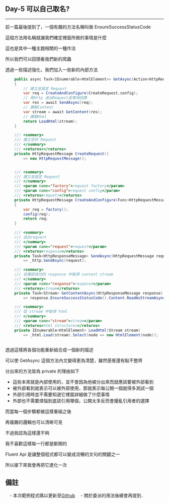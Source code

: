 ## Day-5 可以自己取名?
---

前一篇最後提到了，一個有趣的方法名稱叫做 EnsureSuccessStatusCode

這個方法用名稱就讓我們確定裡面所做的事情是什麼

這也是其中一種主題相關的一種作法

所以我們可以回頭看我們新的爬蟲

透過一些描述強化，我們加入一些新的內部方法

```csharp
    public async Task<IEnumerable<HtmlElement>> GetAsync(Action<HttpRequestMessage> config)
    {
        // 建立並設定 Request
        var req = CreateAndConfigure(CreateRequest,config);
        // 用http 送出Request並等待回應
        var res = await SendAsync(req);
        // 讀取Content
        var stream = await GetContent(res);
        // 讀取Html
        return LoadHtml(stream);
    }

    /// <summary>
    /// 建立空的 Request
    /// </summary>
    /// <returns></returns>
    private HttpRequestMessage CreateRequest()
        => new HttpRequestMessage();


    /// <summary>
    /// 建立並設定 Request
    /// </summary>
    /// <param name="factory">request factory</param>
    /// <param name="config">request config</param>
    /// <returns>requets</returns>
    private HttpRequestMessage CreateAndConfigure(Func<HttpRequestMessage> factory,Action<HttpRequestMessage> config)
    {
        var req = factory();
        config(req);
        return req;
    }

    /// <summary>
    /// 送出request
    /// </summary>
    /// <param name="request">request</param>
    /// <returns>response</returns>
    private Task<HttpResponseMessage> SendAsync(HttpRequestMessage request)
        => _http.SendAsync(request);

    /// <summary>
    /// 從確認成功的 response 中取得 content stream
    /// </summary>
    /// <param name="response">response</param>
    /// <returns>stream</returns>
    private Task<Stream> GetContentAsync(HttpResponseMessage response)
        => response.EnsureSuccessStatusCode().Content.ReadAsStreamAsync();

    /// <summary>
    /// 從 stream 中取得 html
    /// </summary>
    /// <param name="stream">stream</param>
    /// <returns>html structures</returns>
    private IEnumerable<HtmlElement> LoadHtml(Stream stream)
        => _html.Load(stream).Select(node => new HtmlElement(node));
    
```

透過這樣將各個功能重新組合成一個新的描述

可以使 GetAsync 這個方法內文變得更為清楚，雖然感覺還有點不整齊

分出來的方法皆為 private 的理由如下

 - 這些本來就是內部使用的，並不會因為他被分出來而就應該要被外部看到
 - 被外部看到就表示可以被外部使用，那就表示每公開一個就得多測試一個
 - 外部引用時並不需要知道它裡面詳細做了什麼事情
 - 外部也不需要煩惱到底該引用哪個，公開太多反而會擾亂引用者的選擇

而當每一個步驟都被這樣重組之後

再複雜的邏輯也可以清晰可見

不過我認為這樣還不夠

我不喜歡這樣每一行都是斷開的

Fluent Api 是讓整個程式都可以變成流暢的文句的關鍵之一

所以接下來我會再把它進化一次

備註
---

　- 本次範例程式碼以更新至[Github](https://github.com/dcvsling/30day-clean-code/tree/Day5)
　- 關於委派的用法後續會再提到．